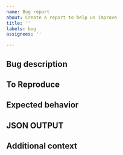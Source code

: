 ```yaml
---
name: Bug report
about: Create a report to help us improve
title: ''
labels: bug
assignees: ''

---
```


## Bug description

<!-- A clear and concise description of what the bug is. -->

## To Reproduce

<!--
Input data and route to reproduce the behavior.
-->

## Expected behavior

<!-- A clear and concise description of what you expected to happen. -->

## JSON OUTPUT

<!-- If applicable,the output given by the HOW TO -->


## Additional context

<!-- Add any other context about the problem here. -->